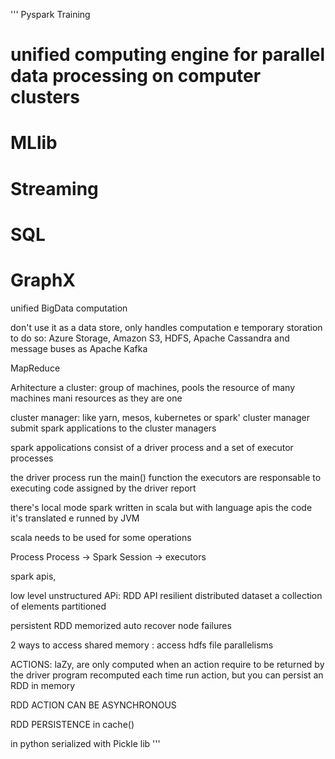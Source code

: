 ''' Pyspark Training
# unified computing engine for parallel data processing on computer clusters
# MLlib
# Streaming
# SQL
# GraphX

unified BigData computation

don't use it as a data store, only handles computation e temporary storation
to do so: Azure Storage, Amazon S3, HDFS, Apache Cassandra and message buses as
Apache Kafka

MapReduce

Arhitecture
a cluster: group of machines, pools the resource of many machines
mani resources as they are one

cluster manager: like yarn, mesos, kubernetes or spark' cluster manager
submit spark applications to the cluster managers

spark appolications consist of a driver process and a set of executor processes

the driver process run the main() function
the executors are responsable to executing code assigned by the driver
report

there's local mode
spark written in scala but with language apis the code it's translated e runned
by JVM

scala needs to be used for some operations

Process Process -> Spark Session -> executors

spark apis,

low level unstructured APi:
RDD API resilient distributed dataset
a collection of elements partitioned

persistent RDD memorized
auto recover node failures

2 ways to access shared memory :
access hdfs file
parallelisms

ACTIONS:    laZy, are only computed when an action require to be returned by the driver program
    recomputed each time run action, but you can persist an RDD in memory


RDD ACTION CAN BE ASYNCHRONOUS

RDD PERSISTENCE in cache()

in python serialized with Pickle lib
'''
